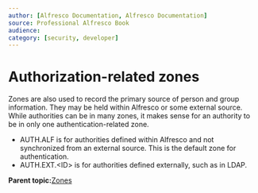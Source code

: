 ```yaml
---
author: [Alfresco Documentation, Alfresco Documentation]
source: Professional Alfresco Book
audience: 
category: [security, developer]
---
```


# Authorization-related zones

Zones are also used to record the primary source of person and group information. They may be held within Alfresco or some external source. While authorities can be in many zones, it makes sense for an authority to be in only one authentication-related zone.

-   AUTH.ALF is for authorities defined within Alfresco and not synchronized from an external source. This is the default zone for authentication.
-   AUTH.EXT.<ID\> is for authorities defined externally, such as in LDAP.

**Parent topic:**[Zones](../concepts/secur-zones.md)

